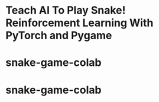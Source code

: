 # Teach AI To Play Snake! Reinforcement Learning With PyTorch and Pygame
# snake-game-colab
# snake-game-colab
